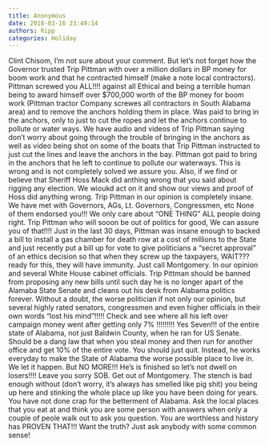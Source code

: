 ```yaml
---
title: Anonymous
date: 2018-03-16 23:49:14
authors: Ripp
categories: Holiday
---
```


 Clint Chisom, I’m not sure about 
your comment. But let’s not forget how the Governor trusted Trip Pittman with over a million dollars in BP money for boom work and that he contracted himself (make a note local contractors). Pittman screwed you ALL!!!! against all Ethical and being a terrible human being to award himself over $700,000 worth of the BP money for boom work (Pittman tractor Company  screwes all contractors in South Alabama area) and to 
remove the anchors holding them in place.  Was paid to bring in the anchors, only to  just to cut the ropes and let the anchors continue to pollute or water ways. We have audio and videos of Trip Pittman saying don’t worry about going through the trouble of bringing in the anchors as well as video being shot on some of the boats that Trip Pittman instructed to just cut the lines and leave the anchors in the bay. Pittman got paid to bring in the anchors that he left to continue to pollute our waterways. This is wrong and is not completely solved we assure you. Also, if we find or believe that Sheriff Hoss Mack did anthing wrong that you said about rigging any election. We wioukd act on it and show our views and proof of Hoss did anything wrong. Trip Pittman in our opinion is completely insane. We have met with Governors, AGs, Lt. Governors, Congressmen, etc   None of them endorsed you!!! We only care about “ONE THING”  ALL people doing right. Trip Pittman who will sooon be out of politics for good, We can assure you of that!!!!  Just in the last 30 days, Pittman was insane enough to backed a bill to install a gas chamber for death row at a cost of millions to the State and just recently put a bill up for vote to give politicians a “secret approval” of an ethics decision so that when they screw up the taxpayers, WAIT??? ready for this, they will have immunity. Just call Montgomery. In our opinion and several White House cabinet officials. Trip Pittman should be banned from proposing any new bills until such day he is no longer apart of the Alamaba State Senate and cleans out his desk from Alabama politics forever. Without a doubt, the worse politician if not only our opinion, but several highly rated senators, congressmen and even higher officials in their own words “lost his mind”!!!!!  Check and see where all his left over campaign money went after getting only 7% !!!!!!!!! Yes Seven!!! of the entire state of Alabama, not just Baldwin County, when he ran for US Senate. Should be a dang law that when you steal money and then run for another office and get 10% of the entire vote. You should just quit. Instead, he works everyday to make the State of Alabama the worse possible place to live in. We let it happen. But NO MORE!!!  He’s is finished so let’s not dwell on losers!!!!  Leave you sorry SOB. Get out of Montgomery. The stench is bad enough without (don’t worry, it’s always has smelled like pig shit)  you being up here and stinking the whole place up like you have been doing for years. You have not done crap for the betterment of Alabama. Ask the local places that you eat at and think you are some person with answers when only a couple of peole walk out to ask you question. You are worthless and history has PROVEN THAT!!!  Want the truth? Just ask anybody with some common sense!